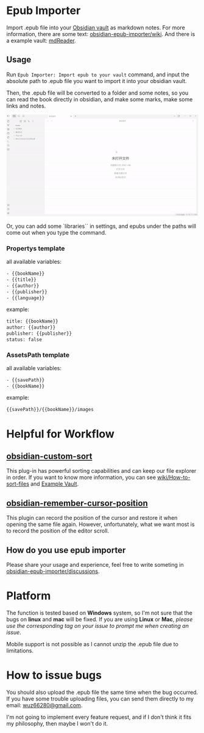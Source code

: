 # Epub Importer

Import .epub file into your [Obsidian vault](https://obsidian.md/) as markdown notes. For more information, there are some text: [obsidian-epub-importer/wiki](https://github.com/aoout/obsidian-epub-importer/wiki). And there is a example vault: [mdReader](https://github.com/aoout/mdReader).

## Usage

Run `Epub Importer: Import epub to your vault` command, and input the absolute path to .epub file you want to import it into your obsidian vault.

Then, the .epub file will be converted to a folder and some notes, 
so you can read the book directly in obsidian, and make some marks, make some links and notes.

![](assets/demo.gif)

Or, you can add some `libraries`` in settings, and epubs under the paths will come out when you type the command.

### Propertys template

all available variables:

```
- {{bookName}}
- {{title}}
- {{author}}
- {{publisher}}
- {{language}}
```

example:

```
title: {{bookName}}
author: {{author}}
publisher: {{publisher}}
status: false
```

### AssetsPath template

all available variables:

```
- {{savePath}}
- {{bookName}}
```

example:

```
{{savePath}}/{{bookName}}/images
```
# Helpful for Workflow

## [obsidian-custom-sort](https://github.com/SebastianMC/obsidian-custom-sort)

This plug-in has powerful sorting capabilities and can keep our file explorer in order. If you want to know more information, you can see [wiki/How-to-sort-files](https://github.com/aoout/obsidian-epub-importer/wiki/How-to-sort-files%3F) and [Example Vault](https://github.com/aoout/mdReader).

## [obsidian-remember-cursor-position](https://github.com/dy-sh/obsidian-remember-cursor-position)

This plugin can record the position of the cursor and restore it when opening the same file again. However, unfortunately, what we want most is to record the position of the editor scroll.

## How do you use epub importer

Please share your usage and experience, feel free to write someting in [obsidian-epub-importer/discussions](https://github.com/aoout/obsidian-epub-importer/discussions).

# Platform

The function is tested based on **Windows** system, so I'm not sure that the bugs on **linux** and **mac** will be fixed. If you are using **Linux** or **Mac**, _please use the corresponding tag on your issue to prompt me when creating an issue_.

Mobile support is not possible as I cannot unzip the .epub file due to limitations.

# How to issue bugs

You should also upload the .epub file the same time when the bug occurred. If you have some trouble uploading files, you can send them directly to my email: wuz66280@gmail.com.

I'm not going to implement every feature request, and if I don't think it fits my philosophy, then maybe I won't do it.
